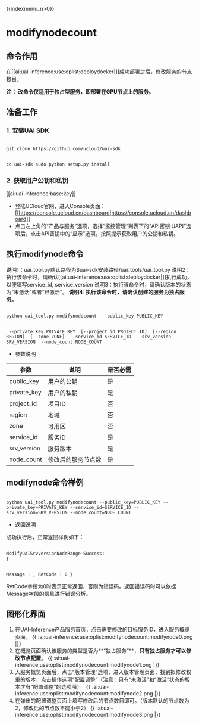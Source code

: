 {{indexmenu_n>0}}

# modifynodecount

## 命令作用
在[[ai:uai-inference:use:oplist:deploydocker|]]成功部署之后，修改服务的节点数目。 

**注： 改命令仅适用于独占型服务，即部署在GPU节点上的服务。**

## 准备工作
### 1. 安装UAI SDK

<code>
git clone https://github.com/ucloud/uai-sdk

cd uai-sdk
sudo python setup.py install
</code>

### 2. 获取用户公钥和私钥 

[[ai:uai-inference:base:key]]
  * 登陆UCloud官网，进入Console页面：[[https://console.ucloud.cn/dashboard|https://console.ucloud.cn/dashboard]]
  * 点击左上角的“产品与服务”选项，选择“监控管理”列表下的“API密钥 UAPI”选项后，点击API密钥中的“显示”选项，按照提示获取用户的公钥和私钥。

## 执行modifynode命令
说明1：uai\_tool.py默认路径为$uai-sdk安装路径/uai\_tools/uai\_tool.py 
说明2：执行该命令时，请确认[[ai:uai-inference:use:oplist:deploydocker|]]执行成功，以便填写service\_id, service\_version 
说明3：执行该命令时，请确认版本的状态为“未激活”或者“已激活”。
**说明4: 执行该命令时，请确认创建的服务为独占服务。** 

<code>
python uai_tool.py modifynodecount  --public_key PUBLIC_KEY

​          	                    --private_key PRIVATE_KEY
​			  	    [--project_id PROJECT_ID]
​			            [--region REGION]
​          			    [--zone ZONE]
​                 	  	    --service_id SERVICE_ID
​                         	    --srv_version SRV_VERSION
​			  	    --node_count NODE_COUNT
</code>

  * 参数说明

| 参数 | 说明 | 是否必需 |
| ---- | ---- | -------- |
|public\_key |用户的公钥|是|
|private\_key |用户的私钥|是|
|project\_id|项目ID|否|
| region   	 | 地域                	        | 否         |
| zone           | 可用区				| 否         |
|service\_id |服务ID|是|
|srv\_version |服务版本|是|
|node\_count|修改后的服务节点数|是|

## modifynode命令样例

<code>
python uai_tool.py modifynodecount --public_key=PUBLIC_KEY --private_key=PRIVATE_KEY --service_id=SERVICE_ID --srv_version=SRV_VERSION --node_count=NODE_COUNT
</code>

  * 返回说明

成功执行后，正常返回样例如下：

<code>
ModifyUAISrvVersionNodeRange Success:
{

Message : ,
RetCode : 0
}
</code>

RetCode字段为0时表示正常返回，否则为错误码。返回错误码时可以依据Message字段的信息进行错误分析。

## 图形化界面


1. 在UAI-Inference产品服务首页，点击需要修改的目标服务ID，进入服务概览页面。
{{ :ai:uai-inference:use:oplist:modifynodecount:modifynode0.png |}}
2. 在概览页面确认该服务的类型是否为**“独占服务”**，**只有独占服务才可以修改节点配置**。 
{{ :ai:uai-inference:use:oplist:modifynodecount:modifynode1.png |}}
3. 入服务概览页面后，点击“版本管理”选项，进入版本管理页面，找到拟修改权重的版本，点击操作选项“配置调整”（注意：只有“未激活”和“激活”状态的版本才有“配置调整”的选项哦）。 
{{ :ai:uai-inference:use:oplist:modifynodecount:modifynode2.png |}}
4. 在弹出的配置调整页面上填写修改后的节点数目即可。（版本默认的节点数为2，修改后的节点数不能小于2）
{{ :ai:uai-inference:use:oplist:modifynodecount:modifynode3.png |}}



